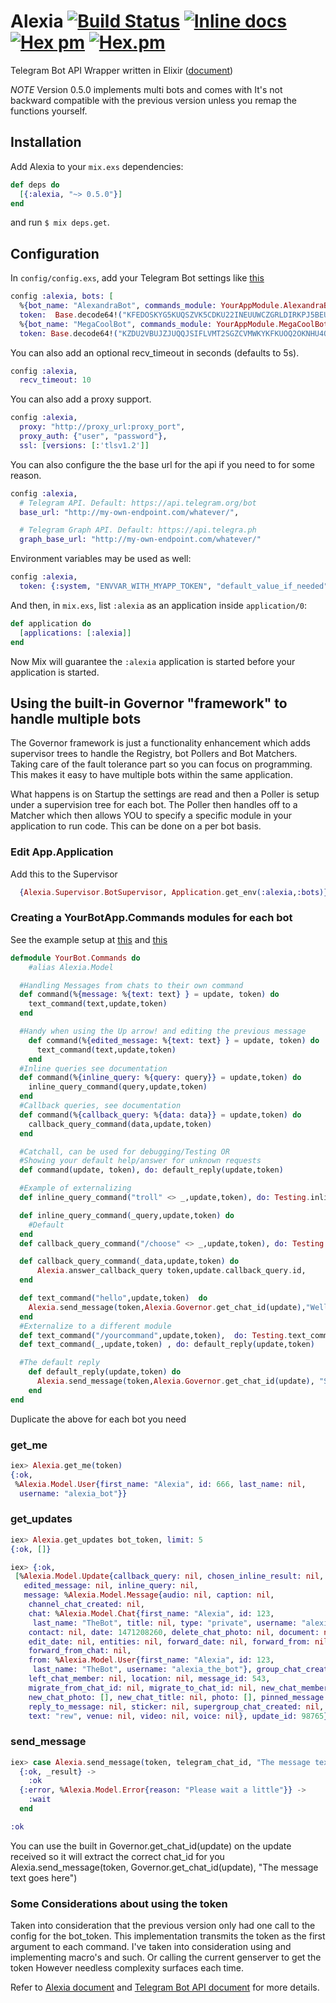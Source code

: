 Alexia [![Build Status](https://travis-ci.org/zhyu/alexia.svg?branch=master)](https://travis-ci.org/zhyu/alexia) [![Inline docs](http://inch-ci.org/github/zhyu/alexia.svg)](http://inch-ci.org/github/zhyu/alexia) [![Hex pm](https://img.shields.io/hexpm/v/alexia.svg)](https://hex.pm/packages/alexia) [![Hex.pm](https://img.shields.io/hexpm/dt/alexia.svg)](https://hex.pm/packages/alexia)
=====

Telegram Bot API Wrapper written in Elixir ([document](https://hexdocs.pm/alexia/))

*NOTE* Version 0.5.0 implements multi bots and comes with
It's not backward compatible with the previous version unless you remap the functions yourself.

## Installation
Add Alexia to your `mix.exs` dependencies:

```elixir
def deps do
  [{:alexia, "~> 0.5.0"}]
end
```
and run `$ mix deps.get`.

## Configuration

In `config/config.exs`, add your Telegram Bot settings like [this](config/config.exs.example)

```elixir
config :alexia, bots: [
  %{bot_name: "AlexandraBot", commands_module: YourAppModule.AlexandraBot.Commands,
  token:  Base.decode64!("KFEDOSKYG5KUQSZVK5CDKU22INEUUWCZGRLDIRKPJ5BEUQZWK5IA")},
  %{bot_name: "MegaCoolBot", commands_module: YourAppModule.MegaCoolBot.Commands,
  token: Base.decode64!("KZDU2VBUJZJUQQJSIFLVMT2SGZCVMWKYKFKUOQ2OKNHU4QSXIU2Q")}]

```

You can also add an optional recv_timeout in seconds (defaults to 5s).
```elixir
config :alexia,
  recv_timeout: 10
```

You can also add a proxy support.
```elixir
config :alexia,
  proxy: "http://proxy_url:proxy_port",
  proxy_auth: {"user", "password"},
  ssl: [versions: [:'tlsv1.2']]
```

You can also configure the the base url for the api if you need to for some
reason.

```elixir
config :alexia,
  # Telegram API. Default: https://api.telegram.org/bot
  base_url: "http://my-own-endpoint.com/whatever/",

  # Telegram Graph API. Default: https://api.telegra.ph
  graph_base_url: "http://my-own-endpoint.com/whatever/"
```

Environment variables may be used as well:

```elixir
config :alexia,
  token: {:system, "ENVVAR_WITH_MYAPP_TOKEN", "default_value_if_needed"}
```

And then, in `mix.exs`, list `:alexia` as an application inside `application/0`:

```elixir
def application do
  [applications: [:alexia]]
end
```

Now Mix will guarantee the `:alexia` application is started before your application is started.

## Using the built-in Governor "framework" to handle multiple bots
The Governor framework is just a functionality enhancement which adds
supervisor trees to handle the Registry, bot Pollers and Bot Matchers.
Taking care of the fault tolerance part so you can focus on programming.
This makes it easy to have multiple bots within the same application.

What happens is on Startup the settings are read and then
a Poller is setup under a supervision tree for each bot.
The Poller then handles off to a Matcher which then allows YOU
to specify a specific module in your application to run code.
This can be done on a per bot basis.

### Edit App.Application
Add this to the Supervisor      
```elixir
  {Alexia.Supervisor.BotSupervisor, Application.get_env(:alexia,:bots)},
```

### Creating a YourBotApp.Commands modules for each bot
See the example setup at [this](examples/commands.ex.example) and [this](examples/testing.ex.example)
```elixir
defmodule YourBot.Commands do
    #alias Alexia.Model

  #Handling Messages from chats to their own command
  def command(%{message: %{text: text} } = update, token) do
    text_command(text,update,token)
  end

  #Handy when using the Up arrow! and editing the previous message
    def command(%{edited_message: %{text: text} } = update, token) do
      text_command(text,update,token)
    end
  #Inline queries see documentation
  def command(%{inline_query: %{query: query}} = update,token) do
    inline_query_command(query,update,token)
  end
  #Callback queries, see documentation
  def command(%{callback_query: %{data: data}} = update,token) do
    callback_query_command(data,update,token)
  end

  #Catchall, can be used for debugging/Testing OR
  #Showing your default help/answer for unknown requests
  def command(update, token), do: default_reply(update,token)

  #Example of externalizing
  def inline_query_command("troll" <> _,update,token), do: Testing.inline_query_command("troll",update,token)

  def inline_query_command(_query,update,token) do
    #Default
  end
  def callback_query_command("/choose" <> _,update,token), do: Testing.callback_query_command("/choose",update,token)

  def callback_query_command(_data,update,token) do
      Alexia.answer_callback_query token,update.callback_query.id,      text: "Default callback."
  end

  def text_command("hello",update,token)  do
    Alexia.send_message(token,Alexia.Governor.get_chat_id(update),"Well, hello there! #{update.message.from.first_name}")
  end
  #Externalize to a different module
  def text_command("/yourcommand",update,token),  do: Testing.text_command("/yourcommand",update,token)
  def text_command(_,update,token) , do: default_reply(update,token)

  #The default reply
    def default_reply(update,token) do
      Alexia.send_message(token,Alexia.Governor.get_chat_id(update), "Sorry, that command is NOT yet implemented!")
    end
end
```

Duplicate the above for each bot you need

### get_me

```elixir
iex> Alexia.get_me(token)
{:ok,
 %Alexia.Model.User{first_name: "Alexia", id: 666, last_name: nil,
  username: "alexia_bot"}}
```

### get_updates

```elixir
iex> Alexia.get_updates bot_token, limit: 5
{:ok, []}

iex> {:ok,
 [%Alexia.Model.Update{callback_query: nil, chosen_inline_result: nil,
   edited_message: nil, inline_query: nil,
   message: %Alexia.Model.Message{audio: nil, caption: nil,
    channel_chat_created: nil,
    chat: %Alexia.Model.Chat{first_name: "Alexia", id: 123,
     last_name: "TheBot", title: nil, type: "private", username: "alexia_the_bot"},
    contact: nil, date: 1471208260, delete_chat_photo: nil, document: nil,
    edit_date: nil, entities: nil, forward_date: nil, forward_from: nil,
    forward_from_chat: nil,
    from: %Alexia.Model.User{first_name: "Alexia", id: 123,
     last_name: "TheBot", username: "alexia_the_bot"}, group_chat_created: nil,
    left_chat_member: nil, location: nil, message_id: 543,
    migrate_from_chat_id: nil, migrate_to_chat_id: nil, new_chat_member: nil,
    new_chat_photo: [], new_chat_title: nil, photo: [], pinned_message: nil,
    reply_to_message: nil, sticker: nil, supergroup_chat_created: nil,
    text: "rew", venue: nil, video: nil, voice: nil}, update_id: 98765}]}
```

### send_message

```elixir
iex> case Alexia.send_message(token, telegram_chat_id, "The message text goes here") do
  {:ok, _result} ->
    :ok
  {:error, %Alexia.Model.Error{reason: "Please wait a little"}} ->
    :wait
  end

:ok
```

You can use the built in Governor.get_chat_id(update) on the update received
so it will extract the correct chat_id for you
 Alexia.send_message(token, Governor.get_chat_id(update), "The message text goes here")


### Some Considerations about using the token

Taken into consideration that the previous version only had one call to the config for the bot_token.
This implementation transmits the token as the first argument to each command.
I've taken into consideration using and implementing macro's and such.
Or calling the current genserver to get the token
However needless complexity surfaces each time.

Refer to [Alexia document](https://hexdocs.pm/alexia/) and [Telegram Bot API document](https://core.telegram.org/bots/api) for more details.
